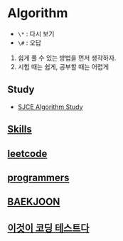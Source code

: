 # Algorithm

- `\*` : 다시 보기
- `\#` : 오답

1. 쉽게 풀 수 있는 방법을 먼저 생각하자.
2. 시험 때는 쉽게, 공부할 때는 어렵게



## Study

- [SJCE Algorithm Study](https://guiltless-alder-59f.notion.site/SJCE-Algorithm-Study-6c28a10def8945c59c2cf9aafe6e0ba7)

## [Skills](Skills/README.md)

## [leetcode](./leetcode)

## [programmers](./programmers)

## [BAEKJOON](./BAEKJOON)

## [이것이 코딩 테스트다](./ThisIsCodingTest)

